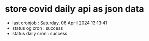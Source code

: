 # store covid daily api as json data

- last cronjob : Saturday, 06 April 2024 13:13:41
- status og cron : success
- status daily cron : success
      
      